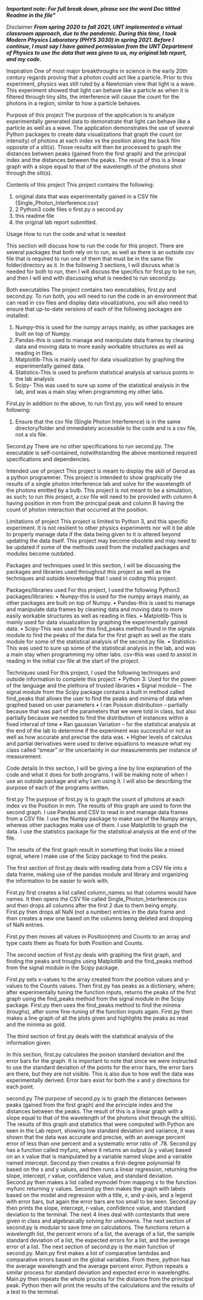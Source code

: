 ***Important note: For full break down, please see the word Doc tittled Readme in the file"***

Disclaimer
***From spring 2020 to fall 2021, UNT implemented a virtual classroom approach, due to the pandemic. During this time, I took Modern Physics Laboratory (PHYS 3030) in spring 2021. Before I continue, I must say I have gained permission from the UNT Department of Physics to use the data that was given to us, my original lab report, and my code.***

Inspiration
One of most major breakthroughs in science in the early 20th century regards proving that a photon could act like a particle. Prior to this experiment, physics was still ruled by a Newtonian view that light is a wave. This experiment showed that light can behave like a particle as when it is filtered through tiny slits, the interference will cause the count for the photons in a region, similar to how a particle behaves.

Purpose of this project
The purpose of the application is to analyze experimentally generated data to demonstrate that light can behave like a particle as well as a wave. The application demonstrates the use of several Python packages to create data visualizations that graph the count (or intensity) of photons at each index vs the position along the back film opposite of a slit(s). Those results will then be processed to graph the distances between peaks (gained from the first graph) and the principal index and the distances between the peaks. The result of this is a linear graph with a slope equal to that of the wavelength of the photons shot through the slit(s).

Contents of this project
This project contains the following:
1.	original data that was experimentally gained in a CSV file (Single_Photon_Interference.csv)
2.	2 Python3 code files
o	first.py 
o	second.py
3.	this readme file
4.	the original lab report submitted.

Usage
How to run the code and what is needed

This section will discuss how to run the code for this project. There are several packages that both rely on to run, as well as there is an outside csv file that is required to run one of them that must be in the same file folder/directory as it. In the following 3 sections, I will discuss what is needed for both to run, then I will discuss the specifics for first.py to be run, and then I will end with discussing what is needed to run second.py.

Both executables
The project contains two executables, first.py and second.py. To run both, you will need to run the code in an environment that can read in csv files and display data visualizations, you will also need to ensure that up-to-date versions of each of the following packages are installed:
1.	Numpy-this is used for the numpy arrays mainly, as other packages are built on top of Numpy.
2.	Pandas-this is used to manage and manipulate data frames by cleaning data and moving data to more easily workable structures as well as reading in files.
3.	Matplotlib-This is mainly used for data visualization by graphing the experimentally gained data.
4.	Statistics-This is used to preform statistical analysis at various points in the lab analysis
5.	Scipy- This was used to sure up some of the statistical analysis in the lab, and was a main stay when programming my other labs.

First.py
In addition to the above, to run first.py, you will need to ensure following:
1.	Ensure that the csv file (Single Photon Interference) is in the same directory/folder and immediately accessible to the code and is a csv file, not a xls file.

Second.py
There are no other specifications to run second.py. The executable is self-contained, notwithstanding the above mentioned required specifications and dependencies.

Intended use of project
This project is meant to display the skill of Gerod as a python programmer. This project is intended to show graphically the results of a single photon interference lab and solve for the wavelength of the photons emitted by a bulb. This project is not meant to be a simulation, as such; to run this project, a csv file will need to be provided with column A having position in mm from the principal peak and column B having the count of photon interaction that occurred at the position.

Limitations of project
This project is limited to Python 3, and this specific experiment. It is not resilient to other physics experiments nor will it be able to properly manage data if the data being given to it is altered beyond updating the data itself. This project may become obsolete and may need to be updated if some of the methods used from the installed packages and modules become outdated.

Packages and techniques used
In this section, I will be discussing the packages and libraries used throughout this project as well as the techniques and outside knowledge that I used in coding this project.

Packages/libraries used
For this project, I used the following Python3 packages/libraries:
•	Numpy-this is used for the numpy arrays mainly, as other packages are built on top of Numpy.
•	Pandas-this is used to manage and manipulate data frames by cleaning data and moving data to more easily workable structures as well as reading in files.
•	Matplotlib-This is mainly used for data visualization by graphing the experimentally gained data.
•	Scipy-This was used for this find_peaks method found in the signals module to find the peaks of the data for the first graph as well as the stats module for some of the statistical analysis of the second.py file.
•	Statistics-This was used to sure up some of the statistical analysis in the lab, and was a main stay when programming my other labs.
csv-this was used to assist in reading in the initial csv file at the start of the project.

Techniques used
For this project, I used the following techniques and outside information to complete this project:
•	Python 3: Used for the power of the language and the plethora of trusted libraries
•	Signal module – The signal module from the Scipy package contains a built in method called find_peaks that allows the user to find the peaks and minima of data when graphed based on user parameters
•	I ran Poisson distribution – partially because that was part of the parameters that we were told in class, but also partially because we needed to find the distribution of instances within a fixed interval of time
•	Ran gaussian Variation – for the statistical analysis at the end of the lab to determine if the experiment was successful or not as well as how accurate and precise the data was.
•	Higher levels of calculus and partial derivatives were used to derive equations to measure what my class called “smear” or the uncertainty in our measurements per instance of measurement.

Code details
In this section, I will be giving a line by line explanation of the code and what it does for both programs. I will be making note of when I use an outside package and why I am using it. I will also be describing the purpose of each of the programs written.

first.py
The purpose of first.py is to graph the count of photons at each index vs the Position in mm. The results of this graph are used to form the second graph. I use Pandas and CSV to read in and manage data frames from a CSV file. I use the Numpy package to make use of the Numpy arrays, whereas other packages make use of them. I use Matplotlib to graph the data. I use the statistics package for the statistical analysis at the end of the file.

The results of the first graph result in something that looks like a mixed signal, where I make use of the Scipy package to find the peaks.

The first section of first.py deals with reading data from a CSV file into a data frame, making use of the pandas module and library and organizing the information to be easier to work with.

First.py first creates a list called column_names so that columns would have names. It then opens the CSV file called Single_Photon_Interference.csv and then drops all columns after the first 2 due to them being empty. First.py then drops all NaN (not a number) entries in the data frame and then creates a new one based on the columns being deleted and dropping of NaN entries.

First.py then moves all values in Position(mm) and Counts to an array and type casts them as floats for both Position and Counts.

The second section of first.py deals with graphing the first graph, and finding the peaks and troughs using Matplotlib and the find_peaks method from the signal module in the Scipy package.

First.py sets x-values to the array created from the position values and y-values to the Counts values. Then first.py has peaks as a dictionary, where; after experimentally tuning the function inputs, returns the peaks of the first graph using the find_peaks method from the signal module in the Scipy package. First.py then uses the find_peaks method to find the minima (troughs), after some fine-tuning of the function inputs again. First.py then makes a line graph of all the plots given and highlights the peaks as read and the minima as gold.

The third section of first.py deals with the statistical analysis of the information given.

In this section, first.py calculates the poison standard deviation and the error bars for the graph. It is important to note that since we were instructed to use the standard deviation of the points for the error bars, the error bars are there, but they are not visible. This is also due to how well the data was experimentally derived. Error bars exist for both the x and y directions for each point.

second.py
The purpose of second.py is to graph the distances between peaks (gained from the first graph) and the principle index and the distances between the peaks. The result of this is a linear graph with a slope equal to that of the wavelength of the photons shot through the slit(s).
The results of this graph and statistics that were computed with Python are seen in the Lab report, showing low standard deviation and variance, it was shown that the data was accurate and precise, with an average percent error of less than one percent and a systematic error ratio of .78.
Second.py has a function called myfunc, where it returns an output (a y value) based on an x value that is manipulated by a variable named slope and a variable named intercept. Second.py then creates a first-degree polynomial fit based on the x and y values, and then runs a linear regression, returning the slope, intercept, r value, confidence value, and standard deviation.
Second.py then makes a list called mymodel from mapping x to the function myfunc returning y values. Second.py then makes the graph with labels based on the model and regression with a title, x, and y-axis, and a legend with error bars, but again the error bars are too small to be seen.
Second.py then prints the slope, intercept, r-value, confidence value, and standard deviation to the terminal. The next 4 lines deal with contestants that were given in class and algebraically solving for unknowns.
The next section of second.py is modular to save time on calculations. The functions return a wavelength list, the percent errors of a list, the average of a list, the sample standard deviation of a list, the expected errors for a list, and the average error of a list.
The next section of second.py is the main function of second.py. Main.py first makes a list of comparative lambdas and comparative errors based on the global variables. From there, python has the average wavelength and the average percent error. Python repeats a similar process for standard deviation and expected error in wavelengths. Main.py then repeats the whole process for the distance from the principal peak. Python then will print the results of the calculations and the results of a test to the terminal.
